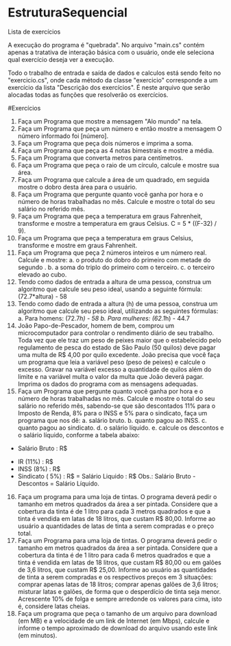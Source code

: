 # EstruturaSequencial
Lista de exercícios

A execução do programa é "quebrada". No arquivo "main.cs" contém apenas a tratativa de interação básica com o usuário, onde ele seleciona qual exercício deseja ver a execução.

Todo o trabalho de entrada e saída de dados e calculos está sendo feito no "exercicio.cs", onde cada método da classe "exercicio" corresponde a um exercício da lista "Descrição dos exercícios". É neste arquivo que serão alocadas todas as funções que resolverão os exercícios.


#Exercícios

1. Faça um Programa que mostre a mensagem "Alo mundo" na tela.
2. Faça um Programa que peça um número e então mostre a mensagem O número informado foi [número].
3. Faça um Programa que peça dois números e imprima a soma.
4. Faça um Programa que peça as 4 notas bimestrais e mostre a média.
5. Faça um Programa que converta metros para centímetros.
6. Faça um Programa que peça o raio de um círculo, calcule e mostre sua área.
7. Faça um Programa que calcule a área de um quadrado, em seguida mostre o dobro desta área para o usuário.
8. Faça um Programa que pergunte quanto você ganha por hora e o número de horas trabalhadas no mês. Calcule e mostre o
total do seu salário no referido mês.
9. Faça um Programa que peça a temperatura em graus Fahrenheit, transforme e mostre a temperatura em graus Celsius.
C = 5 * ((F-32) / 9).
10. Faça um Programa que peça a temperatura em graus Celsius, transforme e mostre em graus Fahrenheit.
11. Faça um Programa que peça 2 números inteiros e um número real. Calcule e mostre:
a. o produto do dobro do primeiro com metade do segundo .
b. a soma do triplo do primeiro com o terceiro.
c. o terceiro elevado ao cubo.
12. Tendo como dados de entrada a altura de uma pessoa, construa um algoritmo que calcule seu peso ideal, usando a
seguinte fórmula: (72.7*altura) - 58
13. Tendo como dado de entrada a altura (h) de uma pessoa, construa um algoritmo que calcule seu peso ideal, utilizando as
seguintes fórmulas:
a. Para homens: (72.7*h) - 58
b. Para mulheres: (62.1*h) - 44.7
14. João Papo-de-Pescador, homem de bem, comprou um microcomputador para controlar o rendimento diário de seu
trabalho. Toda vez que ele traz um peso de peixes maior que o estabelecido pelo regulamento de pesca do estado de
São Paulo (50 quilos) deve pagar uma multa de R$ 4,00 por quilo excedente. João precisa que você faça um programa
que leia a variável peso (peso de peixes) e calcule o excesso. Gravar na variável excesso a quantidade de quilos além do
limite e na variável multa o valor da multa que João deverá pagar. Imprima os dados do programa com as mensagens
adequadas.
15. Faça um Programa que pergunte quanto você ganha por hora e o número de horas trabalhadas no mês. Calcule e mostre o
total do seu salário no referido mês, sabendo-se que são descontados 11% para o Imposto de Renda, 8% para o INSS e
5% para o sindicato, faça um programa que nos dê:
a. salário bruto.
b. quanto pagou ao INSS.
c. quanto pagou ao sindicato.
d. o salário líquido.
e. calcule os descontos e o salário líquido, conforme a tabela abaixo:
+ Salário Bruto : R$
- IR (11%) : R$
- INSS (8%) : R$
- Sindicato ( 5%) : R$
= Salário Liquido : R$
Obs.: Salário Bruto - Descontos = Salário Líquido.
16. Faça um programa para uma loja de tintas. O programa deverá pedir o tamanho em metros quadrados da área a ser
pintada. Considere que a cobertura da tinta é de 1 litro para cada 3 metros quadrados e que a tinta é vendida em latas de
18 litros, que custam R$ 80,00. Informe ao usuário a quantidades de latas de tinta a serem compradas e o preço total.
17. Faça um Programa para uma loja de tintas. O programa deverá pedir o tamanho em metros quadrados da área a ser
pintada. Considere que a cobertura da tinta é de 1 litro para cada 6 metros quadrados e que a tinta é vendida em latas de
18 litros, que custam R$ 80,00 ou em galões de 3,6 litros, que custam R$ 25,00.
Informe ao usuário as quantidades de tinta a serem compradas e os respectivos preços em 3 situações:
comprar apenas latas de 18 litros;
comprar apenas galões de 3,6 litros;
misturar latas e galões, de forma que o desperdício de tinta seja menor. Acrescente 10% de folga e sempre
arredonde os valores para cima, isto é, considere latas cheias.
18. Faça um programa que peça o tamanho de um arquivo para download (em MB) e a velocidade de um link de Internet (em
Mbps), calcule e informe o tempo aproximado de download do arquivo usando este link (em minutos).
